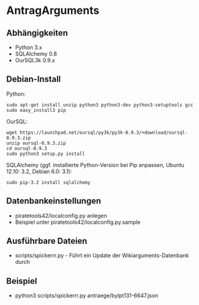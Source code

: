 AntragArguments
===============

Abhängigkeiten
--------------

* Python 3.x
* SQLAlchemy 0.8
* OurSQL3k 0.9.x


Debian-Install
--------------

Python:

    sudo apt-get install unzip python3 python3-dev python3-setuptools gcc
    sudo easy_install3 pip

OurSQL:

    wget https://launchpad.net/oursql/py3k/py3k-0.9.3/+download/oursql-0.9.3.zip
    unzip oursql-0.9.3.zip
    cd oursql-0.9.3
    sudo python3 setup.py install

SQLAlchemy (ggf. installierte Python-Version bei Pip anpassen, Ubuntu 12.10: 3.2, Debian 6.0: 3.1):

    sudo pip-3.2 install sqlalchemy
    


Datenbankeinstellungen
----------------------

* piratetools42/localconfig.py anlegen
* Beispiel unter piratetools42/localconfig.py.sample

Ausführbare Dateien
-------------------

* scripts/spickerrr.py - Führt ein Update der Wikiarguments-Datenbank durch


Beispiel
--------

* python3 scripts/spickerrr.py antraege/bylpt131-6647.json 

